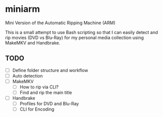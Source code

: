 # miniarm
Mini Version of the Automatic Ripping Machine (ARM)

This is a small attempt to use Bash scripting so that I can easily detect and rip movies (DVD vs Blu-Ray) for my personal media collection using MakeMKV and Handbrake.

## TODO

- [ ] Define folder structure and workflow
- [ ] Auto detection
- [ ] MakeMKV
  - [ ] How to rip via CLI?
  - [ ] Find and rip the main title
- [ ] Handbrake 
  - [ ] Profiles for DVD and Blu-Ray
  - [ ] CLI for Encoding
